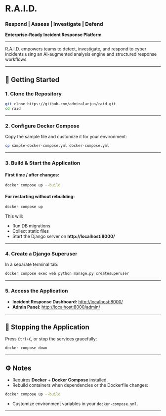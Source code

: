 # R.A.I.D.  
### Respond | Assess | Investigate | Defend  
**Enterprise-Ready Incident Response Platform**

---

R.A.I.D. empowers teams to detect, investigate, and respond to cyber incidents using an AI-augmented analysis engine and structured response workflows.

---

## 🚀 Getting Started

### 1. Clone the Repository

```bash
git clone https://github.com/admiralarjun/raid.git
cd raid
```

---

### 2. Configure Docker Compose

Copy the sample file and customize it for your environment:

```bash
cp sample-docker-compose.yml docker-compose.yml
```

---

### 3. Build & Start the Application

#### First time / after changes:
```bash
docker compose up --build
```

#### For restarting without rebuilding:
```bash
docker compose up
```

This will:
- Run DB migrations
- Collect static files
- Start the Django server on **http://localhost:8000/**

---

### 4. Create a Django Superuser

In a separate terminal tab:

```bash
docker compose exec web python manage.py createsuperuser
```

---

### 5. Access the Application

- **Incident Response Dashboard:** [http://localhost:8000/](http://localhost:8000/)
- **Admin Panel:** [http://localhost:8000/admin/](http://localhost:8000/admin/)

---

## 🔌 Stopping the Application

Press `Ctrl+C`, or stop the services gracefully:

```bash
docker compose down
```

---

## ⚙️ Notes

- Requires **Docker** + **Docker Compose** installed.
- Rebuild containers when dependencies or the Dockerfile changes:

```bash
docker compose up --build
```

- Customize environment variables in your `docker-compose.yml`.

---
